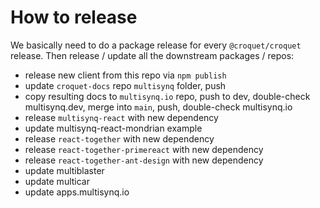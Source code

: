 # How to release

We basically need to do a package release for every `@croquet/croquet` release. Then release / update all the downstream packages / repos:

* release new client from this repo via `npm publish`
* update `croquet-docs` repo `multisynq` folder, push
* copy resulting docs to `multisynq.io` repo, push to dev, double-check multisynq.dev, merge into `main`, push, double-check multisynq.io
* release `multisynq-react` with new dependency
* update multisynq-react-mondrian example
* release `react-together` with new dependency
* release `react-together-primereact` with new dependency
* release `react-together-ant-design` with new dependency
* update multiblaster
* update multicar
* update apps.multisynq.io

